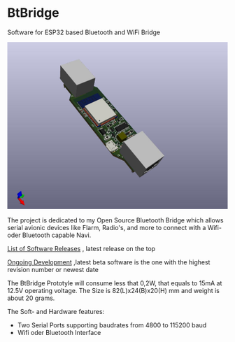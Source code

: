 # BtBridge
Software for ESP32 based Bluetooth and WiFi Bridge

![BTBridge]( https://github.com/iltis42/BtBridge/blob/master/hardware/BTBridge.jpg  )

The project is dedicated to my Open Source Bluetooth Bridge which allows serial avionic devices like Flarm, Radio's, and more to connect with a Wifi- oder Bluetooth capable Navi.

[List of Software Releases](https://github.com/iltis42/BtBridge/releases/) , latest release on the top <br>

[Ongoing Development](https://github.com/iltis42/BtBridge/tree/master/images) ,latest beta software is the one with the highest revision number or newest date


The BtBridge Prototyle will consume less that 0,2W, that equals to 15mA at 12.5V operating voltage. The Size is 82(L)x24(B)x20(H) mm and weight is about 20 grams.

The Soft- and Hardware features:

- Two Serial Ports supporting baudrates from 4800 to 115200 baud
- Wifi oder Bluetooth Interface


